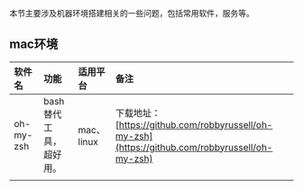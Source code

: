 本节主要涉及机器环境搭建相关的一些问题，包括常用软件，服务等。

## mac环境

| 软件名 | 功能 | 适用平台 | 备注 |
| :--- | :--- | :--- | :--- |
| oh-my-zsh | bash替代工具，超好用。 | mac、linux | 下载地址：[https://github.com/robbyrussell/oh-my-zsh](https://github.com/robbyrussell/oh-my-zsh) |
|  |  |  |  |



